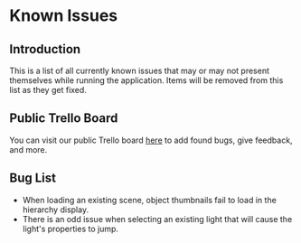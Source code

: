 # Known Issues

## Introduction ##
This is a list of all currently known issues that may or may not present themselves while running the application.  Items will be removed from this list as they get fixed.

## Public Trello Board ##
You can visit our public Trello board [here](https://trello.com/invite/b/ECzOgfjL/dd7642a4b63bac3dbaff27cdf616e8e3/vp-studio-pro-beta-reports "Trello Board Link") to add found bugs, give feedback, and more.

## Bug List ##
* When loading an existing scene, object thumbnails fail to load in the hierarchy display. 
* There is an odd issue when selecting an existing light that will cause the light's properties to jump.
